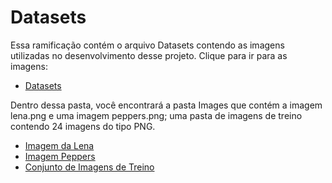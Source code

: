  # Datasets
 
 Essa ramificação contém o arquivo Datasets contendo as imagens utilizadas no desenvolvimento desse projeto.
 Clique para ir para as imagens:
 - [Datasets](https://github.com/ferreiraluana/dip-project/tree/main/project/datasets)
 
Dentro dessa pasta, você encontrará a pasta Images que contém a imagem lena.png e uma imagem peppers.png; uma pasta de imagens de treino contendo 24 imagens do tipo PNG.
  - [Imagem da Lena](https://github.com/ferreiraluana/dip-project/blob/main/project/datasets/images/lena.png)
  - [Imagem Peppers](https://github.com/ferreiraluana/dip-project/blob/main/project/datasets/images/peppers.png)
  - [Conjunto de Imagens de Treino](https://github.com/ferreiraluana/dip-project/tree/main/project/datasets/images/train)
 
